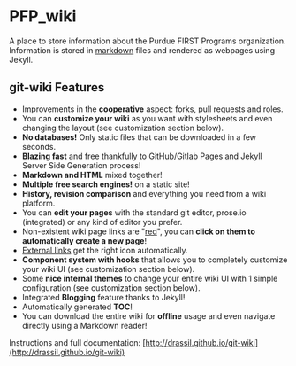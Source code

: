 # PFP_wiki

A place to store information about the Purdue FIRST Programs organization. Information is stored in [markdown](https://www.markdownguide.org/cheat-sheet/) files and rendered as webpages using Jekyll.

## git-wiki Features 

* Improvements in the **cooperative** aspect: forks, pull requests and roles.
* You can **customize your wiki** as you want with stylesheets and even changing the layout (see customization section below).
* **No databases!** Only static files that can be downloaded in a few seconds.
* **Blazing fast** and free thankfully to GitHub/Gitlab Pages and Jekyll Server Side Generation process!
* **Markdown and HTML** mixed together!
* **Multiple free search engines!** on a static site!
* **History, revision comparison** and everything you need from a wiki platform.
* You can **edit your pages** with the standard git editor, prose.io (integrated) or any kind of editor you prefer.
* Non-existent wiki page links are "[red](red.md)", you can **click on them to automatically create a new page**!
* [External links](http://example.com) get the right icon automatically.
* **Component system with hooks** that allows you to completely customize your wiki UI (see customization section below).
* Some **nice internal themes** to change your entire wiki UI with 1 simple configuration (see customization section below).
* Integrated **Blogging** feature thanks to Jekyll!
* Automatically generated **TOC**!
* You can download the entire wiki for **offline** usage and even navigate directly using a Markdown reader!

Instructions and full documentation: [http://drassil.github.io/git-wiki](http://drassil.github.io/git-wiki)
